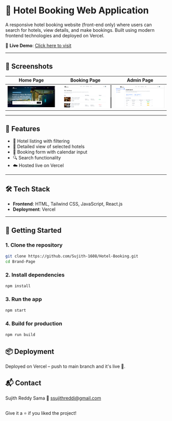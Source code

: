 # 🏨 Hotel Booking Web Application

A responsive hotel booking website (front-end only) where users can search for hotels, view details, and make bookings. Built using modern frontend technologies and deployed on Vercel.

🔗 **Live Demo**: [Click here to visit](https://hotel-booking-snowy-nine.vercel.app/)

---

## 📸 Screenshots

| Home Page | Booking Page | Admin Page |
|-----------|--------------|--------------|
| ![Home](Screenshots/Homepage.png) | ![Booking](Screenshots/Bookings.png) | ![Owner](Screenshots/Owner.png) |


---

## 🚀 Features

- 🏨 Hotel listing with filtering
- 📄 Detailed view of selected hotels
- 📆 Booking form with calendar input
- 🔍 Search functionality
- ☁️ Hosted live on Vercel

---

## 🛠️ Tech Stack

- **Frontend**: HTML, Tailwind CSS, JavaScript, React.js
- **Deployment**: Vercel

---
## 🚀 Getting Started

### 1. Clone the repository
```bash
git clone https://github.com/Sujith-1608/Hotel-Booking.git
cd Brand-Page
```
### 2. Install dependencies
```bash
npm install
```
### 3.  Run the app
```bash
npm start
```
### 4.  Build for production
```bash
npm run build
```
## 📦 Deployment
Deployed on Vercel – push to main branch and it's live 🚀.

## 📬 Contact
Sujith Reddy Sama
📧 ssujithreddi@gmail.com

##
Give it a ⭐ if you liked the project!
##




